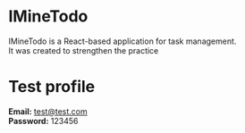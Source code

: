 # IMineTodo

IMineTodo is a React-based application for task management. <br />
It was created to strengthen the practice

# Test profile
<strong>Email:</strong> test@test.com <br>
<strong>Password:</strong> 123456
